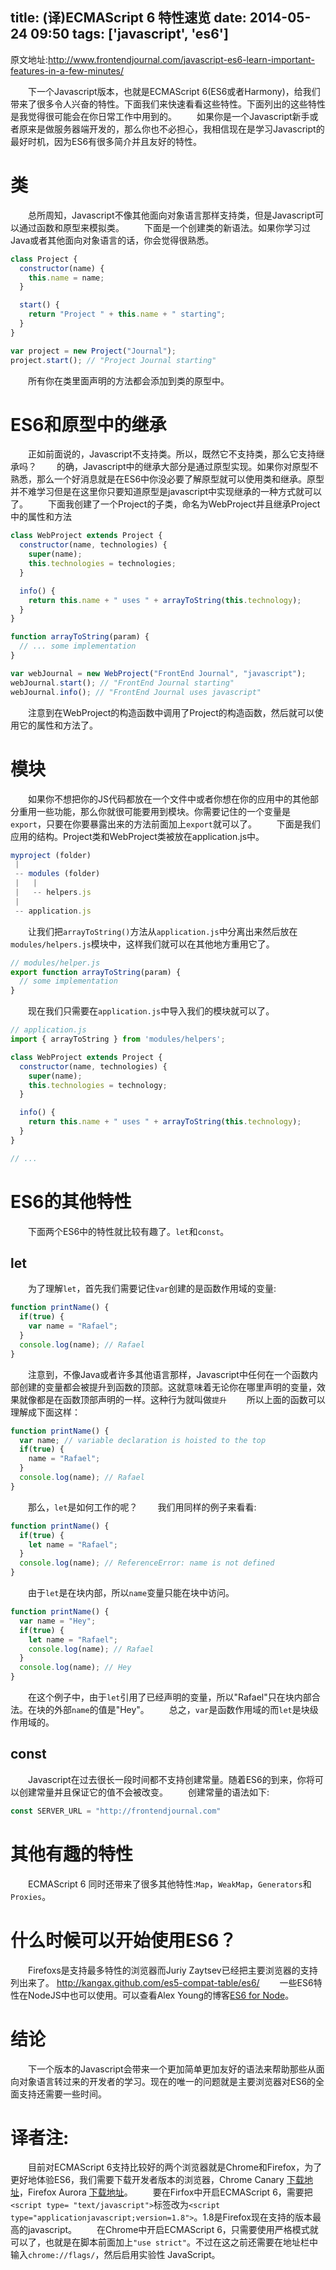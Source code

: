 title: (译)ECMAScript 6 特性速览
date: 2014-05-24 09:50
tags: ['javascript', 'es6']
---
原文地址:http://www.frontendjournal.com/javascript-es6-learn-important-features-in-a-few-minutes/

　　下一个Javascript版本，也就是ECMAScript 6(ES6或者Harmony)，给我们带来了很多令人兴奋的特性。下面我们来快速看看这些特性。下面列出的这些特性是我觉得很可能会在你日常工作中用到的。
　　如果你是一个Javascript新手或者原来是做服务器端开发的，那么你也不必担心，我相信现在是学习Javascript的最好时机，因为ES6有很多简介并且友好的特性。
<!-- more -->
# 类

　　总所周知，Javascript不像其他面向对象语言那样支持类，但是Javascript可以通过函数和原型来模拟类。
　　下面是一个创建类的新语法。如果你学习过Java或者其他面向对象语言的话，你会觉得很熟悉。
```javascript
class Project {  
  constructor(name) {
    this.name = name;
  }

  start() {
    return "Project " + this.name + " starting";
  }
}

var project = new Project("Journal");  
project.start(); // "Project Journal starting"
```

　　所有你在类里面声明的方法都会添加到类的原型中。
　
# ES6和原型中的继承
　　正如前面说的，Javascript不支持类。所以，既然它不支持类，那么它支持继承吗？
　　的确，Javascript中的继承大部分是通过原型实现。如果你对原型不熟悉，那么一个好消息就是在ES6中你没必要了解原型就可以使用类和继承。原型并不难学习但是在这里你只要知道原型是javascript中实现继承的一种方式就可以了。
　　下面我创建了一个Project的子类，命名为WebProject并且继承Project中的属性和方法
```javascript
class WebProject extends Project {  
  constructor(name, technologies) {
    super(name);
    this.technologies = technologies;
  }

  info() {
    return this.name + " uses " + arrayToString(this.technology);
  }
}

function arrayToString(param) {  
  // ... some implementation
}

var webJournal = new WebProject("FrontEnd Journal", "javascript");  
webJournal.start(); // "FrontEnd Journal starting"  
webJournal.info(); // "FrontEnd Journal uses javascript"  
```
　　注意到在WebProject的构造函数中调用了Project的构造函数，然后就可以使用它的属性和方法了。
　　
# 模块
　　如果你不想把你的JS代码都放在一个文件中或者你想在你的应用中的其他部分重用一些功能，那么你就很可能要用到模块。你需要记住的一个变量是`export`，只要在你要暴露出来的方法前面加上`export`就可以了。
　　下面是我们应用的结构。Project类和WebProject类被放在application.js中。
```javascript
myproject (folder)  
 |
 -- modules (folder)
 |   |
 |   -- helpers.js
 |
 -- application.js
```
　　让我们把`arrayToString()`方法从`application.js`中分离出来然后放在`modules/helpers.js`模块中，这样我们就可以在其他地方重用它了。
```javascript
// modules/helper.js
export function arrayToString(param) {  
  // some implementation
}
```
　　现在我们只需要在`application.js`中导入我们的模块就可以了。
```javascript
// application.js
import { arrayToString } from 'modules/helpers';

class WebProject extends Project {  
  constructor(name, technologies) {
    super(name);
    this.technologies = technology;
  }

  info() {
    return this.name + " uses " + arrayToString(this.technology);
  }
}

// ...
```
# ES6的其他特性
　　下面两个ES6中的特性就比较有趣了。`let`和`const`。
## let
　　为了理解`let`，首先我们需要记住`var`创建的是函数作用域的变量:
```javascript
function printName() {  
  if(true) {
    var name = "Rafael";
  }
  console.log(name); // Rafael
}
```
　　注意到，不像Java或者许多其他语言那样，Javascript中任何在一个函数内部创建的变量都会被提升到函数的顶部。这就意味着无论你在哪里声明的变量，效果就像都是在函数顶部声明的一样。这种行为就叫做`提升`
　　所以上面的函数可以理解成下面这样：
```javascript
function printName() {  
  var name; // variable declaration is hoisted to the top
  if(true) {
    name = "Rafael";
  }
  console.log(name); // Rafael
}
```
　　那么，`let`是如何工作的呢？
　　我们用同样的例子来看看:
```javascript
function printName() {  
  if(true) {
    let name = "Rafael";
  }
  console.log(name); // ReferenceError: name is not defined
}
```
　　由于`let`是在块内部，所以`name`变量只能在块中访问。
```javascript
function printName() {  
  var name = "Hey";
  if(true) {
    let name = "Rafael";
    console.log(name); // Rafael
  }
  console.log(name); // Hey
}
```
　　在这个例子中，由于`let`引用了已经声明的变量，所以"Rafael"只在块内部合法。在块的外部`name`的值是"Hey"。
　　总之，`var`是函数作用域的而`let`是块级作用域的。
## const
　　Javascript在过去很长一段时间都不支持创建常量。随着ES6的到来，你将可以创建常量并且保证它的值不会被改变。
　　创建常量的语法如下:
```javascript
const SERVER_URL = "http://frontendjournal.com"  
```
# 其他有趣的特性
　　ECMAScript 6 同时还带来了很多其他特性:`Map`，`WeakMap`，`Generators`和`Proxies`。
# 什么时候可以开始使用ES6？
　　Firefoxs是支持最多特性的浏览器而Juriy Zaytsev已经把主要浏览器的支持列出来了。 http://kangax.github.com/es5-compat-table/es6/
　　一些ES6特性在NodeJS中也可以使用。可以查看Alex Young的博客[ES6 for Node](http://dailyjs.com/2012/10/15/preparing-for-esnext/)。
# 结论
　　下一个版本的Javascript会带来一个更加简单更加友好的语法来帮助那些从面向对象语言转过来的开发者的学习。现在的唯一的问题就是主要浏览器对ES6的全面支持还需要一些时间。

# 译者注:
　　目前对ECMAScript 6支持比较好的两个浏览器就是Chrome和Firefox，为了更好地体验ES6，我们需要下载开发者版本的浏览器，Chrome Canary [下载地址](http://www.google.com/intl/zh-CN/chrome/browser/canary.html)，Firefox Aurora [下载地址](http://www.mozilla.org/en-US/firefox/channel/#aurora)。
　　要在Firfox中开启ECMAScript 6，需要把`<script type= "text/javascript">`标签改为`<script type="applicationjavascript;version=1.8">`。1.8是Firefox现在支持的版本最高的javascript。
　　在Chrome中开启ECMAScript 6，只需要使用严格模式就可以了，也就是在脚本前面加上`"use strict"`。不过在这之前还需要在地址栏中输入`chrome://flags/`，然后启用实验性 JavaScript。
